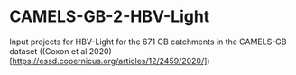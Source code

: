 # CAMELS-GB-2-HBV-Light
Input projects for HBV-Light for the 671 GB catchments in the CAMELS-GB dataset ((Coxon et al 2020)[https://essd.copernicus.org/articles/12/2459/2020/])
